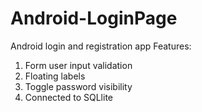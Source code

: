 # Android-LoginPage
Android login and registration app
Features:
1. Form user input validation
2. Floating labels
3. Toggle password visibility
4. Connected to SQLlite
